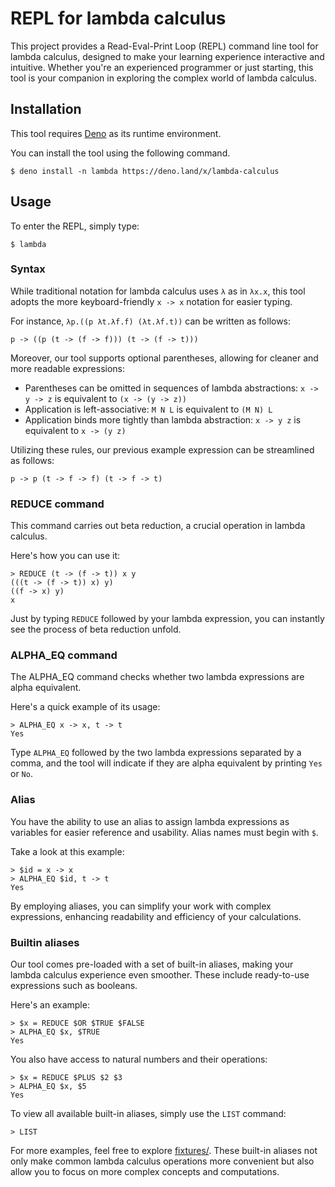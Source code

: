 # REPL for lambda calculus

This project provides a Read-Eval-Print Loop (REPL) command line tool for lambda
calculus, designed to make your learning experience interactive and intuitive.
Whether you're an experienced programmer or just starting, this tool is your
companion in exploring the complex world of lambda calculus.

## Installation

This tool requires [Deno](https://deno.land/) as its runtime environment.

You can install the tool using the following command.

```
$ deno install -n lambda https://deno.land/x/lambda-calculus
```

## Usage

To enter the REPL, simply type:

```
$ lambda
```

### Syntax

While traditional notation for lambda calculus uses `λ` as in `λx.x`, this tool
adopts the more keyboard-friendly `x -> x` notation for easier typing.

For instance, `λp.((p λt.λf.f) (λt.λf.t))` can be written as follows:

```
p -> ((p (t -> (f -> f))) (t -> (f -> t)))
```

Moreover, our tool supports optional parentheses, allowing for cleaner and more
readable expressions:

- Parentheses can be omitted in sequences of lambda abstractions: `x -> y -> z`
  is equivalent to `(x -> (y -> z))`
- Application is left-associative: `M N L` is equivalent to `(M N) L`
- Application binds more tightly than lambda abstraction: `x -> y z` is
  equivalent to `x -> (y z)`

Utilizing these rules, our previous example expression can be streamlined as
follows:

```
p -> p (t -> f -> f) (t -> f -> t)
```

### REDUCE command

This command carries out beta reduction, a crucial operation in lambda calculus.

Here's how you can use it:

```
> REDUCE (t -> (f -> t)) x y
(((t -> (f -> t)) x) y)
((f -> x) y)
x
```

Just by typing `REDUCE` followed by your lambda expression, you can instantly
see the process of beta reduction unfold.

### ALPHA_EQ command

The ALPHA_EQ command checks whether two lambda expressions are alpha equivalent.

Here's a quick example of its usage:

```
> ALPHA_EQ x -> x, t -> t
Yes
```

Type `ALPHA_EQ` followed by the two lambda expressions separated by a comma, and
the tool will indicate if they are alpha equivalent by printing `Yes` or `No`.

### Alias

You have the ability to use an alias to assign lambda expressions as variables
for easier reference and usability. Alias names must begin with `$`.

Take a look at this example:

```
> $id = x -> x
> ALPHA_EQ $id, t -> t
Yes
```

By employing aliases, you can simplify your work with complex expressions,
enhancing readability and efficiency of your calculations.

### Builtin aliases

Our tool comes pre-loaded with a set of built-in aliases, making your lambda
calculus experience even smoother. These include ready-to-use expressions such
as booleans.

Here's an example:

```
> $x = REDUCE $OR $TRUE $FALSE
> ALPHA_EQ $x, $TRUE
Yes
```

You also have access to natural numbers and their operations:

```
> $x = REDUCE $PLUS $2 $3
> ALPHA_EQ $x, $5
Yes
```

To view all available built-in aliases, simply use the `LIST` command:

```
> LIST
```

For more examples, feel free to explore [fixtures/](./fixtures/). These built-in
aliases not only make common lambda calculus operations more convenient but also
allow you to focus on more complex concepts and computations.
